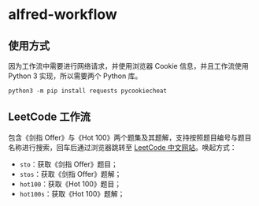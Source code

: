 # alfred-workflow

## 使用方式

因为工作流中需要进行网络请求，并使用浏览器 Cookie 信息，并且工作流使用 Python 3 实现，所以需要两个 Python 库。

```shell
python3 -m pip install requests pycookiecheat
```

## LeetCode 工作流

包含《剑指 Offer》与《Hot 100》两个题集及其题解，支持按照题目编号与题目名称进行搜索，回车后通过浏览器跳转至 [LeetCode 中文网站](https://leetcode.cn/)。唤起方式：

- `sto`：获取《剑指 Offer》题目；
- `stos`：获取《剑指 Offer》题解；
- `hot100`：获取《Hot 100》题目；
- `hot100s`：获取《Hot 100》题解；
